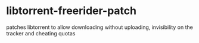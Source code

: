 libtorrent-freerider-patch
==========================

patches libtorrent to allow downloading without uploading, invisibility on the tracker and cheating quotas
